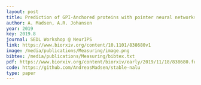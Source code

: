 ```yaml
--- 
layout: post
title: Prediction of GPI-Anchored proteins with pointer neural networks
author: A. Madsen, A.R. Johansen
year: 2019
key: 2019.8
journal: SEDL Workshop @ NeurIPS
link: https://www.biorxiv.org/content/10.1101/838680v1
image: /media/publications/Measuring/image.png
bibtex: /media/publications/Measuring/bibtex.txt
pdf: https://www.biorxiv.org/content/biorxiv/early/2019/11/18/838680.full.pdf
code: https://github.com/AndreasMadsen/stable-nalu
type: paper
---
```

